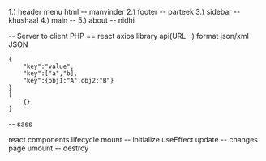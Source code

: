 1.) header
    menu html -- manvinder
2.) footer  -- parteek
3.) sidebar -- khushaal
4.) main    -- 
5.) about -- nidhi


-- Server to client
     PHP  ==       react
     axios library
api(URL--)
    format
        json/xml
    JSON

    {
        "key":"value",
        "key":["a","b],
        "key":{obj1:"A",obj2:"B"}
    }
    [
        {}
    ]
-- sass


react components lifecycle
    mount -- initialize
        useEffect
    update -- changes page
    umount -- destroy